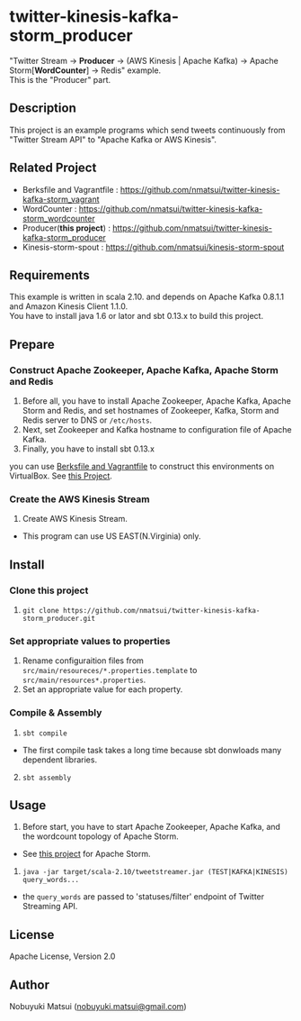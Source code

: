 twitter-kinesis-kafka-storm_producer
====

"Twitter Stream -> **Producer** -> (AWS Kinesis | Apache Kafka) -> Apache Storm[**WordCounter**] -> Redis" example.  
This is the "Producer" part.

## Description

This project is an example programs which send tweets continuously from "Twitter Stream API" to "Apache Kafka or AWS Kinesis".

## Related Project

* Berksfile and Vagrantfile : https://github.com/nmatsui/twitter-kinesis-kafka-storm_vagrant
* WordCounter : https://github.com/nmatsui/twitter-kinesis-kafka-storm_wordcounter
* Producer(**this project**) : https://github.com/nmatsui/twitter-kinesis-kafka-storm_producer
* Kinesis-storm-spout : https://github.com/nmatsui/kinesis-storm-spout

## Requirements

This example is written in scala 2.10. and depends on Apache Kafka 0.8.1.1 and Amazon Kinesis Client 1.1.0.  
You have to install java 1.6 or lator and sbt 0.13.x to build this project.

## Prepare

### Construct Apache Zookeeper, Apache Kafka, Apache Storm and Redis

1. Before all, you have to install Apache Zookeeper, Apache Kafka, Apache Storm and Redis, and set hostnames of Zookeeper, Kafka, Storm and Redis server to DNS or `/etc/hosts`.
1. Next, set Zookeeper and Kafka hostname to configuration file of Apache Kafka.
1. Finally, you have to install sbt 0.13.x 

you can use [Berksfile and Vagrantfile](https://github.com/nmatsui/twitter-kinesis-kafka-storm_vagrant) to construct this environments on VirtualBox. See [this Project](https://github.com/nmatsui/twitter-kinesis-kafka-storm_vagrant).

### Create the AWS Kinesis Stream

1. Create AWS Kinesis Stream.
 - This program can use US EAST(N.Virginia) only.

## Install

### Clone this project

1. `git clone https://github.com/nmatsui/twitter-kinesis-kafka-storm_producer.git`

### Set appropriate values to properties

1. Rename configuraition files from `src/main/resoureces/*.properties.template` to `src/main/resources*.properties`.
1. Set an appropriate value for each property.

### Compile & Assembly

1. `sbt compile`
 - The first compile task takes a long time because sbt donwloads many dependent libraries.
2. `sbt assembly`

## Usage

1. Before start, you have to start Apache Zookeeper, Apache Kafka, and the wordcount topology of Apache Storm.
 - See [this project](https://github.com/nmatsui/twitter-kinesis-kafka-storm_wordcounter) for Apache Storm.
1. `java -jar target/scala-2.10/tweetstreamer.jar (TEST|KAFKA|KINESIS) query_words...`
 - the `query_words` are passed to 'statuses/filter' endpoint of Twitter Streaming API.

## License
Apache License, Version 2.0
 
## Author
Nobuyuki Matsui (nobuyuki.matsui@gmail.com)
